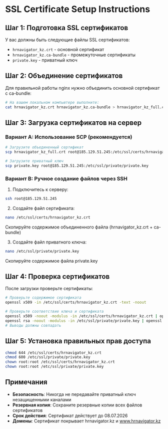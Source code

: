 # SSL Certificate Setup Instructions

## Шаг 1: Подготовка SSL сертификатов

У вас должны быть следующие файлы SSL сертификатов:
- `hrnavigator_kz.crt` - основной сертификат
- `hrnavigator_kz.ca-bundle` - промежуточные сертификаты  
- `private.key` - приватный ключ

## Шаг 2: Объединение сертификатов

Для правильной работы nginx нужно объединить основной сертификат с ca-bundle:

```bash
# На вашем локальном компьютере выполните:
cat hrnavigator_kz.crt hrnavigator_kz.ca-bundle > hrnavigator_kz_full.crt
```

## Шаг 3: Загрузка сертификатов на сервер

### Вариант A: Использование SCP (рекомендуется)
```bash
# Загрузите объединенный сертификат
scp hrnavigator_kz_full.crt root@185.129.51.245:/etc/ssl/certs/hrnavigator_kz.crt

# Загрузите приватный ключ
scp private.key root@185.129.51.245:/etc/ssl/private/private.key
```

### Вариант B: Ручное создание файлов через SSH

1. Подключитесь к серверу:
```bash
ssh root@185.129.51.245
```

2. Создайте файл сертификата:
```bash
nano /etc/ssl/certs/hrnavigator_kz.crt
```
Скопируйте содержимое объединенного файла (hrnavigator_kz.crt + ca-bundle)

3. Создайте файл приватного ключа:
```bash
nano /etc/ssl/private/private.key
```
Скопируйте содержимое файла private.key

## Шаг 4: Проверка сертификатов

После загрузки проверьте сертификаты:

```bash
# Проверьте содержимое сертификата
openssl x509 -in /etc/ssl/certs/hrnavigator_kz.crt -text -noout

# Проверьте соответствие ключа и сертификата
openssl x509 -noout -modulus -in /etc/ssl/certs/hrnavigator_kz.crt | openssl md5
openssl rsa -noout -modulus -in /etc/ssl/private/private.key | openssl md5
# Выводы должны совпадать
```

## Шаг 5: Установка правильных прав доступа

```bash
chmod 644 /etc/ssl/certs/hrnavigator_kz.crt
chmod 600 /etc/ssl/private/private.key
chown root:root /etc/ssl/certs/hrnavigator_kz.crt
chown root:root /etc/ssl/private/private.key
```

## Примечания

- **Безопасность**: Никогда не передавайте приватный ключ незащищенными каналами
- **Резервная копия**: Сохраните резервные копии всех файлов сертификатов
- **Срок действия**: Сертификат действует до 08.07.2026
- **Домены**: Сертификат покрывает hrnavigator.kz и www.hrnavigator.kz 